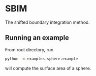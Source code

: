 # SBIM

The shifted boundary integration method.

## Running an example 

From root directory, run

```bash
python -m examples.sphere.example
```
will compute the surface area of a sphere.
 